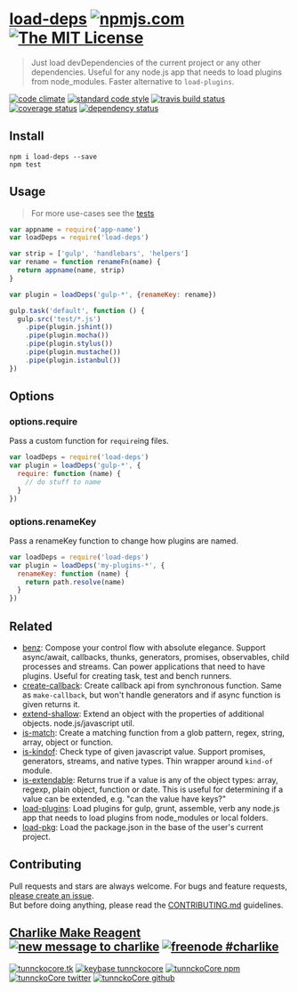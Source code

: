 # [load-deps][author-www-url] [![npmjs.com][npmjs-img]][npmjs-url] [![The MIT License][license-img]][license-url] 

> Just load devDependencies of the current project or any other dependencies. Useful for any node.js app that needs to load plugins from node_modules. Faster alternative to `load-plugins`.

[![code climate][codeclimate-img]][codeclimate-url] [![standard code style][standard-img]][standard-url] [![travis build status][travis-img]][travis-url] [![coverage status][coveralls-img]][coveralls-url] [![dependency status][david-img]][david-url]


## Install
```
npm i load-deps --save
npm test
```


## Usage
> For more use-cases see the [tests](./test.js)

```js
var appname = require('app-name')
var loadDeps = require('load-deps')

var strip = ['gulp', 'handlebars', 'helpers']
var rename = function renameFn(name) {
  return appname(name, strip)
}

var plugin = loadDeps('gulp-*', {renameKey: rename})

gulp.task('default', function () {
  gulp.src('test/*.js')
    .pipe(plugin.jshint())
    .pipe(plugin.mocha())
    .pipe(plugin.stylus())
    .pipe(plugin.mustache())
    .pipe(plugin.istanbul())
})
```

## Options
### options.require

Pass a custom function for `require`ing files.

```js
var loadDeps = require('load-deps')
var plugin = loadDeps('gulp-*', {
  require: function (name) {
    // do stuff to name
  }
})
```

### options.renameKey

Pass a renameKey function to change how plugins are named.

```js
var loadDeps = require('load-deps')
var plugin = loadDeps('my-plugins-*', {
  renameKey: function (name) {
    return path.resolve(name)
  }
})
```


## Related
- [benz](https://github.com/tunnckocore/benz): Compose your control flow with absolute elegance. Support async/await, callbacks, thunks, generators, promises, observables, child processes and streams. Can power applications that need to have plugins. Useful for creating task, test and bench runners.
- [create-callback](https://github.com/tunnckocore/create-callback): Create callback api from synchronous function. Same as `make-callback`, but won't handle generators and if async function is given returns it.
- [extend-shallow](https://github.com/jonschlinkert/extend-shallow): Extend an object with the properties of additional objects. node.js/javascript util.
- [is-match](https://github.com/jonschlinkert/is-match): Create a matching function from a glob pattern, regex, string, array, object or function.
- [is-kindof](https://github.com/tunnckocore/is-kindof): Check type of given javascript value. Support promises, generators, streams, and native types. Thin wrapper around `kind-of` module.
- [is-extendable](https://github.com/jonschlinkert/is-extendable): Returns true if a value is any of the object types: array, regexp, plain object, function or date. This is useful for determining if a value can be extended, e.g. "can the value have keys?"
- [load-plugins](https://github.com/jonschlinkert/load-plugins): Load plugins for gulp, grunt, assemble, verb any node.js app that needs to load plugins from node_modules or local folders.
- [load-pkg](https://github.com/jonschlinkert/load-pkg): Load the package.json in the base of the user's current project.


## Contributing
Pull requests and stars are always welcome. For bugs and feature requests, [please create an issue](https://github.com/tunnckoCore/load-deps/issues/new).  
But before doing anything, please read the [CONTRIBUTING.md](./CONTRIBUTING.md) guidelines.


## [Charlike Make Reagent](http://j.mp/1stW47C) [![new message to charlike][new-message-img]][new-message-url] [![freenode #charlike][freenode-img]][freenode-url]

[![tunnckocore.tk][author-www-img]][author-www-url] [![keybase tunnckocore][keybase-img]][keybase-url] [![tunnckoCore npm][author-npm-img]][author-npm-url] [![tunnckoCore twitter][author-twitter-img]][author-twitter-url] [![tunnckoCore github][author-github-img]][author-github-url]


[npmjs-url]: https://www.npmjs.com/package/load-deps
[npmjs-img]: https://img.shields.io/npm/v/load-deps.svg?label=load-deps

[license-url]: https://github.com/tunnckoCore/load-deps/blob/master/LICENSE.md
[license-img]: https://img.shields.io/badge/license-MIT-blue.svg


[codeclimate-url]: https://codeclimate.com/github/tunnckoCore/load-deps
[codeclimate-img]: https://img.shields.io/codeclimate/github/tunnckoCore/load-deps.svg

[travis-url]: https://travis-ci.org/tunnckoCore/load-deps
[travis-img]: https://img.shields.io/travis/tunnckoCore/load-deps.svg

[coveralls-url]: https://coveralls.io/r/tunnckoCore/load-deps
[coveralls-img]: https://img.shields.io/coveralls/tunnckoCore/load-deps.svg

[david-url]: https://david-dm.org/tunnckoCore/load-deps
[david-img]: https://img.shields.io/david/tunnckoCore/load-deps.svg

[standard-url]: https://github.com/feross/standard
[standard-img]: https://img.shields.io/badge/code%20style-standard-brightgreen.svg


[author-www-url]: http://www.tunnckocore.tk
[author-www-img]: https://img.shields.io/badge/www-tunnckocore.tk-fe7d37.svg

[keybase-url]: https://keybase.io/tunnckocore
[keybase-img]: https://img.shields.io/badge/keybase-tunnckocore-8a7967.svg

[author-npm-url]: https://www.npmjs.com/~tunnckocore
[author-npm-img]: https://img.shields.io/badge/npm-~tunnckocore-cb3837.svg

[author-twitter-url]: https://twitter.com/tunnckoCore
[author-twitter-img]: https://img.shields.io/badge/twitter-@tunnckoCore-55acee.svg

[author-github-url]: https://github.com/tunnckoCore
[author-github-img]: https://img.shields.io/badge/github-@tunnckoCore-4183c4.svg

[freenode-url]: http://webchat.freenode.net/?channels=charlike
[freenode-img]: https://img.shields.io/badge/freenode-%23charlike-5654a4.svg

[new-message-url]: https://github.com/tunnckoCore/messages
[new-message-img]: https://img.shields.io/badge/send%20me-message-green.svg
